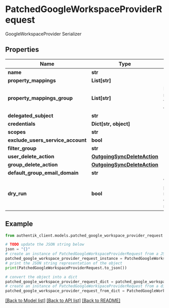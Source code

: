 # PatchedGoogleWorkspaceProviderRequest

GoogleWorkspaceProvider Serializer

## Properties

Name | Type | Description | Notes
------------ | ------------- | ------------- | -------------
**name** | **str** |  | [optional] 
**property_mappings** | **List[str]** |  | [optional] 
**property_mappings_group** | **List[str]** | Property mappings used for group creation/updating. | [optional] 
**delegated_subject** | **str** |  | [optional] 
**credentials** | **Dict[str, object]** |  | [optional] 
**scopes** | **str** |  | [optional] 
**exclude_users_service_account** | **bool** |  | [optional] 
**filter_group** | **str** |  | [optional] 
**user_delete_action** | [**OutgoingSyncDeleteAction**](OutgoingSyncDeleteAction.md) |  | [optional] 
**group_delete_action** | [**OutgoingSyncDeleteAction**](OutgoingSyncDeleteAction.md) |  | [optional] 
**default_group_email_domain** | **str** |  | [optional] 
**dry_run** | **bool** | When enabled, provider will not modify or create objects in the remote system. | [optional] 

## Example

```python
from authentik_client.models.patched_google_workspace_provider_request import PatchedGoogleWorkspaceProviderRequest

# TODO update the JSON string below
json = "{}"
# create an instance of PatchedGoogleWorkspaceProviderRequest from a JSON string
patched_google_workspace_provider_request_instance = PatchedGoogleWorkspaceProviderRequest.from_json(json)
# print the JSON string representation of the object
print(PatchedGoogleWorkspaceProviderRequest.to_json())

# convert the object into a dict
patched_google_workspace_provider_request_dict = patched_google_workspace_provider_request_instance.to_dict()
# create an instance of PatchedGoogleWorkspaceProviderRequest from a dict
patched_google_workspace_provider_request_from_dict = PatchedGoogleWorkspaceProviderRequest.from_dict(patched_google_workspace_provider_request_dict)
```
[[Back to Model list]](../README.md#documentation-for-models) [[Back to API list]](../README.md#documentation-for-api-endpoints) [[Back to README]](../README.md)


